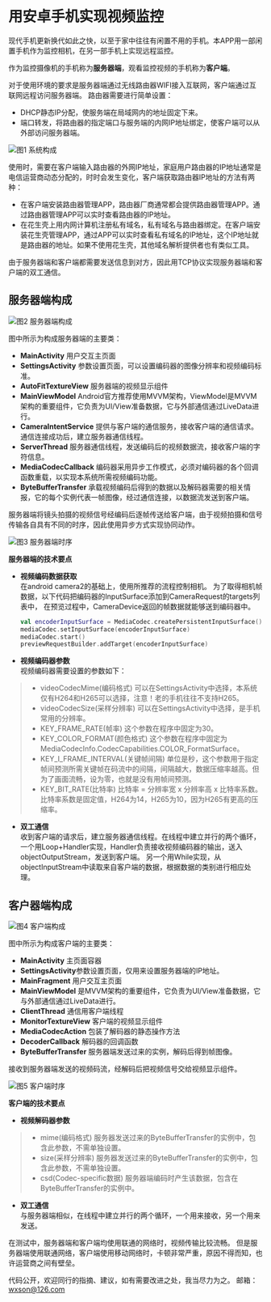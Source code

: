 # **用安卓手机实现视频监控**
现代手机更新换代如此之快，以至于家中往往有闲置不用的手机。本APP用一部闲置手机作为监控相机，在另一部手机上实现远程监控。

作为监控摄像机的手机称为**服务器端**，观看监控视频的手机称为**客户端**。

对于使用环境的要求是服务器端通过无线路由器WIFI接入互联网，客户端通过互联网远程访问服务器端。
路由器需要进行简单设置：
* DHCP静态IP分配，使服务端在局域网内的地址固定下来。
* 端口转发，将路由器的指定端口与服务端的内网IP地址绑定，使客户端可以从外部访问服务器端。

![图1 系统构成](https://github.com/wxson7282/HomeMonitor/blob/master/images/HomeMonitor_1.png)

使用时，需要在客户端输入路由器的外网IP地址，家庭用户路由器的IP地址通常是电信运营商动态分配的，时时会发生变化，客户端获取路由器IP地址的方法有两种：
* 在客户端安装路由器管理APP，路由器厂商通常都会提供路由器管理APP。通过路由器管理APP可以实时查看路由器的IP地址。
* 在花生壳上用内网计算机注册私有域名，私有域名与路由器绑定。在客户端安装花生壳管理APP，通过APP可以实时查看私有域名的IP地址，这个IP地址就是路由器的地址。如果不使用花生壳，其他域名解析提供者也有类似工具。

由于服务器端和客户端都需要发送信息到对方，因此用TCP协议实现服务器端和客户端的双工通信。
## **服务器端构成**

![图2 服务器端构成](https://github.com/wxson7282/HomeMonitor/blob/master/images/HomeMonitor_CameraClasses.png)

图中所示为构成服务器端的主要类：
* **MainActivity** 用户交互主页面
* **SettingsActivity** 参数设置页面，可以设置编码器的图像分辨率和视频编码标准。
* **AutoFitTextureView** 服务器端的视频显示组件
* **MainViewModel** Android官方推荐使用MVVM架构，ViewModel是MVVM架构的重要组件，它负责为UI/View准备数据，它与外部通信通过LiveData进行。
* **CameraIntentService** 提供与客户端的通信服务，接收客户端的通信请求。通信连接成功后，建立服务器通信线程。
* **ServerThread** 服务器通信线程，发送编码后的视频数据流，接收客户端的字符信息。
* **MediaCodecCallback** 编码器采用异步工作模式，必须对编码器的各个回调函数重载，以实现本系统所需视频编码功能。
* **ByteBufferTransfer** 承载视频编码后得到的数据以及解码器需要的相关情报，它的每个实例代表一帧图像，经过通信连接，以数据流发送到客户端。

服务器端将镜头拍摄的视频信号经编码后逐帧传送给客户端，由于视频拍摄和信号传输各自具有不同的时序，因此使用异步方式实现协同动作。

![图3 服务器端时序](https://github.com/wxson7282/HomeMonitor/blob/master/images/HomeMonitor_CameraSequence.png)

**服务器端的技术要点**
* **视频编码数据获取** <br> 在android camera2的基础上，使用所推荐的流程控制相机。
  为了取得相机帧数据，以下代码把编码器的InputSurface添加到CameraRequest的targets列表中，
  在预览过程中，CameraDevice返回的帧数据就能够送到编码器中。<br>
  ```kotlin
  val encoderInputSurface = MediaCodec.createPersistentInputSurface()
  mediaCodec.setInputSurface(encoderInputSurface)
  mediaCodec.start()
  previewRequestBuilder.addTarget(encoderInputSurface)
  ```
* **视频编码器参数** <br>
视频编码器需要设置的参数如下：
>* videoCodecMime(编码格式) 可以在SettingsActivity中选择，本系统仅有H264和H265可以选择，注意！老的手机往往不支持H265。
>* videoCodecSize(采样分辨率) 可以在SettingsActivity中选择，是手机常用的分辨率。
>* KEY_FRAME_RATE(帧率) 这个参数在程序中固定为30。
>* KEY_COLOR_FORMAT(颜色格式) 这个参数在程序中固定为MediaCodecInfo.CodecCapabilities.COLOR_FormatSurface。
>* KEY_I_FRAME_INTERVAL(关键帧间隔) 单位是秒，这个参数用于指定帧间预测所需关键帧在码流中的间隔，间隔越大，数据压缩率越高。但为了画面流畅，设为零，也就是没有用帧间预测。
>* KEY_BIT_RATE(比特率) 比特率 = 分辨率宽 x 分辨率高 x 比特率系数。比特率系数是固定值，H264为14，H265为10，因为H265有更高的压缩率。

* **双工通信** <br>
收到客户端的请求后，建立服务器通信线程。在线程中建立并行的两个循环，一个用Loop+Handler实现，Handler负责接收视频编码器的输出，送入objectOutputStream，发送到客户端。
另一个用While实现，从objectInputStream中读取来自客户端的数据，根据数据的类别进行相应处理。

## **客户器端构成**

![图4 客户端构成](https://github.com/wxson7282/HomeMonitor/blob/master/images/HomeMonitor_MonitorClasses.png)

图中所示为构成客户端的主要类：
* **MainActivity** 主页面容器
* **SettingsActivity**参数设置页面，仅用来设置服务器端的IP地址。
* **MainFragment** 用户交互主页面
* **MainViewModel** 是MVVM架构的重要组件，它负责为UI/View准备数据，它与外部通信通过LiveData进行。
* **ClientThread** 通信用客户端线程
* **MonitorTextureView** 客户端的视频显示组件
* **MediaCodecAction** 包装了解码器的静态操作方法
* **DecoderCallback** 解码器的回调函数
* **ByteBufferTransfer** 服务器端发送过来的实例，解码后得到帧图像。

接收到服务器端发送的视频码流，经解码后把视频信号交给视频显示组件。

![图5 客户端时序](https://github.com/wxson7282/HomeMonitor/blob/master/images/HomeMonitor_MonitorSequence.png)

**客户端的技术要点**
* **视频解码器参数** <br>
>* mime(编码格式) 服务器发送过来的ByteBufferTransfer的实例中，包含此参数，不需单独设置。
>* size(采样分辨率) 服务器发送过来的ByteBufferTransfer的实例中，包含此参数，不需单独设置。
>* csd(Codec-specific数据) 服务器端编码时产生该数据，包含在ByteBufferTransfer的实例中。
* **双工通信** <br>
与服务器端相似，在线程中建立并行的两个循环，一个用来接收，另一个用来发送。

在测试中，服务器端和客户端均使用联通的网络时，视频传输比较流畅。
但是服务器端使用联通网络，客户端使用移动网络时，卡顿非常严重，原因不得而知，也许运营商之间有壁垒。

代码公开，欢迎同行的指摘、建议，如有需要改进之处，我当尽力为之。
邮箱：wxson@126.com

